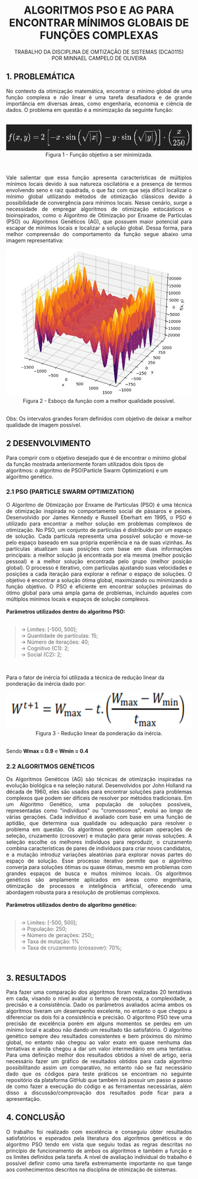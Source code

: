 <div align="center">


# ALGORITMOS PSO E AG PARA ENCONTRAR MÍNIMOS GLOBAIS DE FUNÇÕES COMPLEXAS

TRABALHO DA DISCIPLINA DE OMTIZAÇÃO DE SISTEMAS (DCA0115)</br>
POR MINNAEL CAMPELO DE OLIVEIRA 

</div>



## 1. PROBLEMÁTICA
<div style="text-align: justify;">
No contexto da otimização matemática, encontrar o mínimo global de uma função complexa e não linear é uma tarefa desafiadora e de grande importância em diversas áreas, como engenharia, economia e ciência de dados. O problema em questão é a minimização da seguinte função: </br></br> 

<div align="center">

<img src="Imagens/figura1.png" width="550" height="70" alt="Descrição da Imagem" /></br> 
Figura 1 - Função objetivo a ser minimizada.
</div></br> 



Vale salientar que essa função apresenta características de múltiplos mínimos locais devido à sua natureza oscilatória e a presença de termos envolvendo seno e raiz quadrada, o que faz com que seja difícil localizar o mínimo global utilizando métodos de otimização clássicos devido à possibilidade de convergência para mínimos locais. Nesse cenário, surge a necessidade de empregar algoritmos de otimização estocásticos e bioinspirados, como o Algoritmo de Otimização por Enxame de Partículas (PSO) ou Algoritmos Genéticos (AG), que possuem maior potencial para escapar de mínimos locais e localizar a solução global. Dessa forma, para melhor compreensão do comportamento da função segue abaixo uma imagem representativa:

<div align="center">
<img src="Imagens/figura2.png" width="550" height="400" alt="Descrição da Imagem" /></br> 
Figura 2 - Esboço da função com a melhor qualidade possível.
</div></br> 

Obs: Os intervalos grandes foram definidos com objetivo de deixar a melhor qualidade de imagem possível.
</div>



## 2 DESENVOLVIMENTO
Para comprir com o objetivo desejado que é de encontrar o mínimo global da função mostrada anteriormente foram utilizados dois tipos de algoritmos: o algoritmo de PSO(Particle Swarm Optimization) e um algoritmo genético. 

### 2.1 PSO (PARTICLE SWARM OPTIMIZATION)
<div style="text-align: justify;">
O Algoritmo de Otimização por Enxame de Partículas (PSO) é uma técnica de otimização inspirada no comportamento social de pássaros e peixes. Desenvolvido por James Kennedy e Russell Eberhart em 1995, o PSO é utilizado para encontrar a melhor solução em problemas complexos de otimização. No PSO, um conjunto de partículas é distribuído por um espaço de solução. Cada partícula representa uma possível solução e move-se pelo espaço baseado em sua própria experiência e na de suas vizinhas. As partículas atualizam suas posições com base em duas informações principais: a melhor solução já encontrada por ela mesma (melhor posição pessoal) e a melhor solução encontrada pelo grupo (melhor posição global). O processo é iterativo, com partículas ajustando suas velocidades e posições a cada iteração para explorar e refinar o espaço de soluções. O objetivo é encontrar a solução ótima global, maximizando ou minimizando a função objetivo. O PSO é eficiente em encontrar soluções próximas do ótimo global para uma ampla gama de problemas, incluindo aqueles com múltiplos mínimos locais e espaços de solução complexos.
</div></br>
<strong>Parâmetros utilizados dentro do algoritmo PSO:</strong> </br></br><blockquote>
-> Limites: [-500, 500];</br>
-> Quantidade de partículas: 15; </br>
-> Número de iterações: 40; </br>
-> Cognitivo (C1): 2; </br>
-> Social (C2): 2; </br>
</blockquote></br>


Para o fator de inércia foi utilizada a técnica de redução linear da ponderação da inércia dado por:

<div align="center">
<img src="Imagens/figura3.png" width="550" height="100" alt="Descrição da Imagem" /></br> 
Figura 3 - Redução linear da ponderação da inércia.
</div></br> 

Sendo <strong>Wmax = 0.9</strong> e  <strong>Wmin = 0.4</strong> 


### 2.2 ALGORITMOS GENÉTICOS
<div style="text-align: justify;">
Os Algoritmos Genéticos (AG) são técnicas de otimização inspiradas na evolução biológica e na seleção natural. Desenvolvidos por John Holland na década de 1960, eles são usados para encontrar soluções para problemas complexos que podem ser difíceis de resolver por métodos tradicionais. Em um Algoritmo Genético, uma população de soluções possíveis, representadas como "indivíduos" ou "cromossomos", evolui ao longo de várias gerações. Cada indivíduo é avaliado com base em uma função de aptidão, que determina sua qualidade ou adequação para resolver o problema em questão.
Os algoritmos genéticos aplicam operações de seleção, cruzamento (crossover) e mutação para gerar novas soluções. A seleção escolhe os melhores indivíduos para reproduzir, o cruzamento combina características de pares de indivíduos para criar novos candidatos, e a mutação introduz variações aleatórias para explorar novas partes do espaço de solução. Esse processo iterativo permite que o algoritmo converja para soluções ótimas ou quase ótimas, mesmo em problemas com grandes espaços de busca e muitos mínimos locais. Os algoritmos genéticos são amplamente aplicados em áreas como engenharia, otimização de processos e inteligência artificial, oferecendo uma abordagem robusta para a resolução de problemas complexos.
</div></br>
<Strong>Parâmetros utilizados dentro do algoritmo genético:</Strong></br></br>
<blockquote>
-> Limites: [-500, 500];</br>
-> População: 250; </br>
-> Número de gerações: 250;; </br>
-> Taxa de mutação: 1% </br>
-> Taxa de cruzamento (crossover): 70%; </br>
</blockquote></br>

## 3. RESULTADOS
<div style="text-align: justify;">
Para fazer uma comparação dos algoritmos foram realizadas 20 tentativas em cada, visando o nível avaliar o tempo de resposta, a complexidade, a precisão e a consistência. Dado os parâmetros avaliados acima ambos os algoritmos tiveram um desempenho excelente, no entanto o que chegou a diferenciar os dois foi a consistência e precisão. O algoritmo PSO teve uma precisão de excelência porém em alguns momentos se perdeu em um mínimo local e acabou não dando um resultado tão satisfatório. O algoritmo genético sempre deu resultados consistentes e bem próximos do mínimo global, no entanto não chegou ao valor exato em quase nenhuma das tentativas e ainda chegou a dar um valor intermediário em uma tentativa.
Para uma definição melhor dos resultados obtidos a nível de artigo, seria necessário fazer um gráfico de resultados obtidos para cada algoritmo possibilitando assim um comparativo, no entanto não se faz necessário dado que os códigos para teste práticos se encontram no seguinte repositório da plataforma GitHub que também irá possuir um passo a passo de como fazer a execução do código e as ferramentas necessárias, além disso a discussão/comprovação dos resultados pode ficar para a apresentação.
</div>


## 4. CONCLUSÃO
<div style="text-align: justify;">
O trabalho foi realizado com excelência e conseguiu obter resultados satisfatórios e esperados pela literatura dos algoritmos genéticos e do algoritmo PSO tendo em vista que seguiu todas as regras descritas no princípio de funcionamento de ambos os algoritmos e também a função e os limites definidos pela tarefa. A nível de avaliação individual do trabalho é possível definir como uma tarefa extremamente importante no que tange aos conhecimentos descritos na disciplina de otimização de sistemas.
